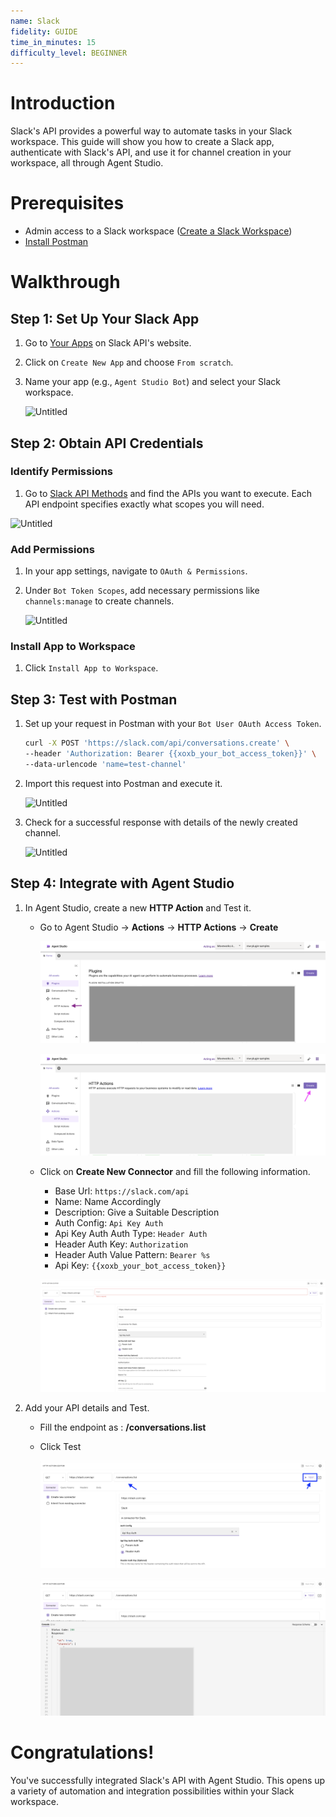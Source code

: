 ```yaml
---
name: Slack
fidelity: GUIDE
time_in_minutes: 15
difficulty_level: BEGINNER
---
```


# **Introduction**

Slack's API provides a powerful way to automate tasks in your Slack workspace. This guide will show you how to create a Slack app, authenticate with Slack's API, and use it for channel creation in your workspace, all through Agent Studio.

# **Prerequisites**

- Admin access to a Slack workspace ([Create a Slack Workspace](https://slack.com/get-started#/create))
- [Install Postman](https://www.postman.com/downloads/)

# **Walkthrough**

## **Step 1: Set Up Your Slack App**

1. Go to [Your Apps](https://api.slack.com/apps) on Slack API's website.
2. Click on `Create New App` and choose `From scratch`.
3. Name your app (e.g., `Agent Studio Bot`) and select your Slack workspace.
    
    ![Untitled](Authentication%20Guide%20Slack%20API%203f2aff0ceb4041d697444d8585eb3357/Untitled.png)
    

## **Step 2: Obtain API Credentials**

### Identify Permissions

1. Go to [Slack API Methods](https://api.slack.com/methods) and find the APIs you want to execute. Each API endpoint specifies exactly what scopes you will need.

![Untitled](Authentication%20Guide%20Slack%20API%203f2aff0ceb4041d697444d8585eb3357/Untitled%201.png)

### **Add Permissions**

1. In your app settings, navigate to `OAuth & Permissions`.
2. Under `Bot Token Scopes`, add necessary permissions like `channels:manage` to create channels.
    
    ![Untitled](Authentication%20Guide%20Slack%20API%203f2aff0ceb4041d697444d8585eb3357/Untitled%202.png)
    

### **Install App to Workspace**

1. Click `Install App to Workspace`.

## **Step 3: Test with Postman**

1. Set up your request in Postman with your `Bot User OAuth Access Token`.
    
    ```bash
    curl -X POST 'https://slack.com/api/conversations.create' \
    --header 'Authorization: Bearer {{xoxb_your_bot_access_token}}' \
    --data-urlencode 'name=test-channel'
    ```
    
2. Import this request into Postman and execute it.
    
    ![Untitled](Authentication%20Guide%20Slack%20API%203f2aff0ceb4041d697444d8585eb3357/Untitled%203.png)
    
3. Check for a successful response with details of the newly created channel.
    
    ![Untitled](Authentication%20Guide%20Slack%20API%203f2aff0ceb4041d697444d8585eb3357/Untitled%204.png)
    

## **Step 4: Integrate with Agent Studio**

1. In Agent Studio, create a new **HTTP Action** and Test it.
   - Go to Agent Studio -> **Actions** -> **HTTP Actions** -> **Create**

      ![Untitled](Authentication%20Guide%20Slack%20API%203f2aff0ceb4041d697444d8585eb3357/Pasted%20Graphic.png)

      ![Untitled](Authentication%20Guide%20Slack%20API%203f2aff0ceb4041d697444d8585eb3357/Pasted%20Graphic%201.png)
   
   - Click on **Create New Connector** and fill the following information.
        - Base Url: `https://slack.com/api`
        - Name: Name Accordingly
        - Description: Give a Suitable Description
        - Auth Config: `Api Key Auth`
        - Api Key Auth Auth Type: `Header Auth`
        - Header Auth Key: `Authorization`
        - Header Auth Value Pattern: `Bearer %s`
        - Api Key: `{{xoxb_your_bot_access_token}}`
  
        ![Untitled](Authentication%20Guide%20Slack%20API%203f2aff0ceb4041d697444d8585eb3357/Pasted%20Graphic%206.png)   
    
   
2. Add your API details and Test.
    - Fill the endpoint as : **/conversations.list**
    - Click Test
      
      ![Untitled](Authentication%20Guide%20Slack%20API%203f2aff0ceb4041d697444d8585eb3357/Pasted%20Graphic%208.png)

      ![Untitled](Authentication%20Guide%20Slack%20API%203f2aff0ceb4041d697444d8585eb3357/Pasted%20Graphic%207.png)

# **Congratulations!**

You've successfully integrated Slack's API with Agent Studio. This opens up a variety of automation and integration possibilities within your Slack workspace.
